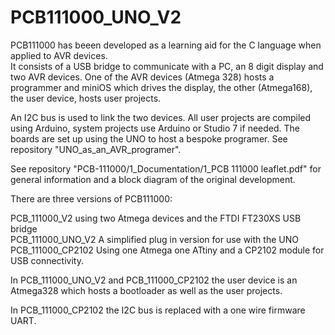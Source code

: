 # PCB111000_UNO_V2

PCB111000 has beeen developed as a learning aid for the C language when applied to AVR devices.  
It consists of a USB bridge to communicate with a PC, an 8 digit display and two AVR devices. 
One of the AVR devices (Atmega 328) hosts a programmer and miniOS which drives the display, 
the other (Atmega168), the user device, hosts user projects.

An I2C bus is used to link the two devices.
All user projects are compiled using Arduino, system projects use Arduino or Studio 7 if needed.
The boards are set up using the UNO to host a bespoke programer.  See repository "UNO_as_an_AVR_programer". 

See repository "PCB-111000/1_Documentation/1_PCB 111000 leaflet.pdf" for general information and a block diagram of the original development. 

There are three versions of PCB111000:

PCB_111000_V2 using two Atmega devices and the FTDI FT230XS USB bridge  
PCB_111000_UNO_V2 A simplified plug in version for use with the UNO
PCB_111000_CP2102 Using one Atmega one ATtiny and a CP2102 module for USB connectivity.

In PCB_111000_UNO_V2 and PCB_111000_CP2102 the user device is an Atmega328 which hosts
a bootloader as well as the user projects.

In PCB_111000_CP2102 the I2C bus is replaced with a one wire firmware UART.
